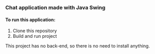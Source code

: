 ### Chat application made with Java Swing  

#### To run this application:
<ol>
  <li>Clone this repository</li>
  <li>Build and run project</li>
</ol>
This project has no back-end, so there is no need to install anything.
